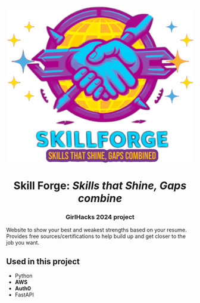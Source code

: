 <p align="center">
  <img src="assets\logo\skillforge_logo.png" alt="Skill Forge"/>
</p>

# <center>Skill Forge: <i>Skills that Shine, Gaps combine</i> </center>
### <center>GirlHacks 2024 project</center>

Website to show your best and weakest strengths based on your resume. Provides free sources/certifications to help build up and get closer to the job you want.

## Used in this project
- Python
- <b>AWS</b>
- <b>Auth0</b>
- FastAPI